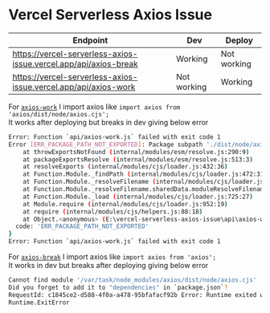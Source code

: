# Vercel Serverless Axios Issue

| **Endpoint**                                                     | **Dev**     | **Deploy**  |
|------------------------------------------------------------------|-------------|-------------|
| https://vercel-serverless-axios-issue.vercel.app/api/axios-break | Working     | Not working |
| https://vercel-serverless-axios-issue.vercel.app/api/axios-work  | Not working | Working     |


For [`axios-work`](https://github.com/cmgchess/vercel-serverless-axios-issue/blob/master/api/axios-work.js#L1) I import axios like `import axios from 'axios/dist/node/axios.cjs';`  
It works after deploying but breaks in dev giving below error
```bash
Error: Function `api/axios-work.js` failed with exit code 1
Error [ERR_PACKAGE_PATH_NOT_EXPORTED]: Package subpath './dist/node/axios.cjs' is not defined by "exports" in E:\vercel-serverless-axios-issue\node_modules\axios\package.json
    at throwExportsNotFound (internal/modules/esm/resolve.js:290:9)
    at packageExportsResolve (internal/modules/esm/resolve.js:513:3)
    at resolveExports (internal/modules/cjs/loader.js:432:36)
    at Function.Module._findPath (internal/modules/cjs/loader.js:472:31)
    at Function.Module._resolveFilename (internal/modules/cjs/loader.js:867:27)
    at Function.Module._resolveFilename.sharedData.moduleResolveFilenameHook.installedValue [as _resolveFilename] (C:\Users\ASUS\AppData\Roaming\npm\node_modules\vercel\node_modules\@cspotcode\source-map-support\source-map-support.js:811:30)
    at Function.Module._load (internal/modules/cjs/loader.js:725:27)
    at Module.require (internal/modules/cjs/loader.js:952:19)
    at require (internal/modules/cjs/helpers.js:88:18)
    at Object.<anonymous> (E:\vercel-serverless-axios-issue\api\axios-work.js:1:1) {
  code: 'ERR_PACKAGE_PATH_NOT_EXPORTED'
}
Error: Function `api/axios-work.js` failed with exit code 1
```

For [`axios-break`](https://github.com/cmgchess/vercel-serverless-axios-issue/blob/master/api/axios-break.js#L1) I import axios like `import axios from 'axios';`  
It works in dev but breaks after deploying giving below error
```bash
Cannot find module '/var/task/node_modules/axios/dist/node/axios.cjs'
Did you forget to add it to "dependencies" in `package.json`?
RequestId: c1845ce2-d588-4f0a-a478-95bfafacf92b Error: Runtime exited with error: exit status 1
Runtime.ExitError
```